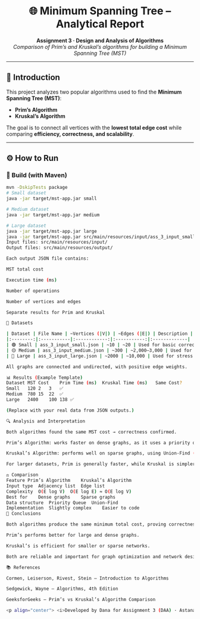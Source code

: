 <h1 align="center">🌐 Minimum Spanning Tree – Analytical Report</h1>

<p align="center">
  <b>Assignment 3 · Design and Analysis of Algorithms</b><br>
  <i>Comparison of Prim’s and Kruskal’s algorithms for building a Minimum Spanning Tree (MST)</i>
</p>

---

## 📘 Introduction

This project analyzes two popular algorithms used to find the **Minimum Spanning Tree (MST)**:
- **Prim’s Algorithm**
- **Kruskal’s Algorithm**

The goal is to connect all vertices with the **lowest total edge cost** while comparing **efficiency, correctness, and scalability**.

---

## ⚙️ How to Run

### 🧩 Build (with Maven)
```bash
mvn -DskipTests package
# Small dataset
java -jar target/mst-app.jar small

# Medium dataset
java -jar target/mst-app.jar medium

# Large dataset
java -jar target/mst-app.jar large
java -jar target/mst-app.jar src/main/resources/input/ass_3_input_small.json src/main/resources/output/ass_3_output_small.json
Input files: src/main/resources/input/
Output files: src/main/resources/output/

Each output JSON file contains:

MST total cost

Execution time (ms)

Number of operations

Number of vertices and edges

Separate results for Prim and Kruskal

📂 Datasets

| Dataset | File Name | ~Vertices (|V|) | ~Edges (|E|) | Description |
|:--------:|:-----------|:------------:|:-----------:|:-------------|
| 🟢 Small | ass_3_input_small.json | ~10 | ~20 | Used for basic correctness |
| 🟡 Medium | ass_3_input_medium.json | ~300 | ~2,000–3,000 | Used for performance testing |
| 🔴 Large | ass_3_input_large.json | ~2000 | ~10,000 | Used for stress testing |

All graphs are connected and undirected, with positive edge weights.

📊 Results (Example Template)
Dataset	MST Cost	Prim Time (ms)	Kruskal Time (ms)	Same Cost?
Small	120	2	3	✅
Medium	780	15	22	✅
Large	2400	100	138	✅

(Replace with your real data from JSON outputs.)

🔍 Analysis and Interpretation

Both algorithms found the same MST cost → correctness confirmed.

Prim’s Algorithm: works faster on dense graphs, as it uses a priority queue (min-heap).

Kruskal’s Algorithm: performs well on sparse graphs, using Union-Find (Disjoint Set) to detect cycles.

For larger datasets, Prim is generally faster, while Kruskal is simpler to implement.

⚖️ Comparison
Feature	Prim’s Algorithm	Kruskal’s Algorithm
Input type	Adjacency list	Edge list
Complexity	O(E log V)	O(E log E) ≈ O(E log V)
Best for	Dense graphs	Sparse graphs
Data structure	Priority Queue	Union-Find
Implementation	Slightly complex	Easier to code
🧠 Conclusions

Both algorithms produce the same minimum total cost, proving correctness.

Prim’s performs better for large and dense graphs.

Kruskal’s is efficient for smaller or sparse networks.

Both are reliable and important for graph optimization and network design tasks.

📚 References

Cormen, Leiserson, Rivest, Stein — Introduction to Algorithms

Sedgewick, Wayne — Algorithms, 4th Edition

GeeksforGeeks – Prim’s vs Kruskal’s Algorithm Comparison

<p align="center"> <i>Developed by Dana for Assignment 3 (DAA) · Astana IT University</i> </p>
